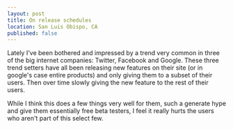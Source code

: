 ```yaml
---
layout: post
title: On release schedules
location: San Luis Obispo, CA
published: false
---
```


Lately I've been bothered and impressed by a trend very common in three of the big internet companies: Twitter, Facebook and Google. These three trend setters have all been releasing new features on their site (or in google's case entire products) and only giving them to a subset of their users. Then over time slowly giving the new feature to the rest of their users.

While I think this does a few things very well for them, such a generate hype and give them essentially free beta testers, I feel it really hurts the users who aren't part of this select few.
